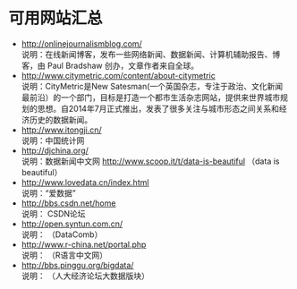 # 可用网站汇总
- <http://onlinejournalismblog.com/><br>
说明：在线新闻博客，发布一些网络新闻、数据新闻、计算机辅助报告、博客，由 Paul Bradshaw 创办，文章作者来自全球。
- <http://www.citymetric.com/content/about-citymetric><br>
说明：CityMetric是New Satesman(一个英国杂志，专注于政治、文化新闻最前沿）的一个部门，目标是打造一个都市生活杂志网站，提供来世界城市规划的思想。自2014年7月正式推出，发表了很多关注与城市形态之间关系和经济历史的数据新闻。
- <http://www.itongji.cn/><br>
说明：中国统计网
- <http://djchina.org/><br>
说明：数据新闻中文网
http://www.scoop.it/t/data-is-beautiful （data is beautiful）
- <http://www.lovedata.cn/index.html><br>
说明：“爱数据”
- <http://bbs.csdn.net/home><br>
说明： CSDN论坛
- <http://open.syntun.com.cn/><br>
说明：  （DataComb）  
- <http://www.r-china.net/portal.php><br>
说明： （R语言中文网）
- <http://bbs.pinggu.org/bigdata/><br>
说明： （人大经济论坛大数据版块）
